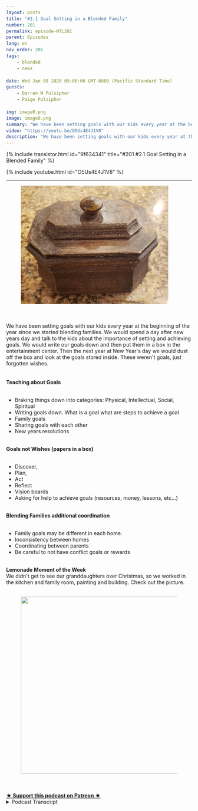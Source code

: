 ```yaml
---
layout: posts
title: "#2.1 Goal Setting in a Blended Family"
number: 201
permalink: episode-WTL201
parent: Episodes
lang: en
nav_order: 201
tags:
    - blended
    - news

date: Wed Jan 08 2020 05:00:00 GMT-0800 (Pacific Standard Time)
guests:
    - Darren W Pulsipher
    - Paige Pulsipher

img: image0.png
image: image0.png
summary: "We have been setting goals with our kids every year at the beginning of the year since we started blending families. We would spend a day after new years day and talk to the kids about the importance of setting and achieving goals. We would write our goals down and then put them in a box in the entertainment center. Then the next year at New Year's day we would dust off the box and look at the goals stored inside. These weren't goals, just forgotten wishes."
video: "https://youtu.be/O5Us4E4J1V8"
description: "We have been setting goals with our kids every year at the beginning of the year since we started blending families. We would spend a day after new years day and talk to the kids about the importance of setting and achieving goals. We would write our goals down and then put them in a box in the entertainment center. Then the next year at New Year's day we would dust off the box and look at the goals stored inside. These weren't goals, just forgotten wishes."
---
```


<div>
{% include transistor.html id="9f634341" title="#201 #2.1 Goal Setting in a Blended Family" %}

{% include youtube.html id="O5Us4E4J1V8" %}
</div>

---

<html><head></head><body><div><figure data-trix-attachment="{&quot;contentType&quot;:&quot;image&quot;,&quot;height&quot;:321,&quot;url&quot;:&quot;https://1.bp.blogspot.com/-qpYudqNB0Hg/XhU_CiZb8yI/AAAAAAAFKPo/n2n8R06H3GkOIMu75vlUeiybxAH4gP8-gCNcBGAsYHQ/s400/box.png&quot;,&quot;width&quot;:400}" data-trix-content-type="image" class="attachment attachment--preview"><img src="./image0.png" width="400" height="321"><figcaption class="attachment__caption"></figcaption></figure></div><div><br></div><div><br></div><div>We have been setting goals with our kids every year at the beginning of the year since we started blending families. We would spend a day after new years day and talk to the kids about the importance of setting and achieving goals. We would write our goals down and then put them in a box in the entertainment center. Then the next year at New Year's day we would dust off the box and look at the goals stored inside. These weren't goals, just forgotten wishes.</div><div><br></div><div><strong><br>Teaching about Goals<br></strong><br></div><ul><li>Braking things down into categories: Physical, Intellectual, Social, Spiritual</li><li>Writing goals down. What is a goal what are steps to achieve a goal</li><li>Family goals</li><li>Sharing goals with each other</li><li>New years resolutions</li></ul><div><strong><br>Goals not Wishes (papers in a box)<br></strong><br></div><ul><li>Discover,</li><li>Plan,</li><li>Act</li><li>Reflect</li><li>Vision boards</li><li>Asking for help to achieve goals (resources, money, lessons, etc...)</li></ul><div><strong><br>Blending Families additional coordination<br></strong><br></div><ul><li>Family goals may be different in each home.</li><li>Inconsistency between homes</li><li>Coordinating between parents</li><li>Be careful to not have conflict goals or rewards</li></ul><div><strong><br>Lemonade Moment of the Week</strong></div><div>We didn't get to see our granddaughters over Christmas, so we worked in the kitchen and family room, painting and building. Check out the picture.</div><div><br></div><div><figure data-trix-attachment="{&quot;contentType&quot;:&quot;image&quot;,&quot;height&quot;:480,&quot;url&quot;:&quot;https://lh3.googleusercontent.com/-hl54pqlhz3o/XhUmp7YFt9I/AAAAAAAB3gQ/7MtwiyrBnAUoW6mwoFLGFPoOdE7nSIELACK8BGAsYHg/s640/2020-01-07.jpg&quot;,&quot;width&quot;:640}" data-trix-content-type="image" class="attachment attachment--preview"><img src="./image1.jpg" width="640" height="480"><figcaption class="attachment__caption"></figcaption></figure></div><div><br><br></div>
<strong>
  <a href="https://www.patreon.com/wheresthelemonade" target="_donate" rel="payment" title="★ Support this podcast on Patreon ★">★ Support this podcast on Patreon ★</a>
</strong></body></html>

<details>
<summary> Podcast Transcript </summary>

<p></p>

</details>
